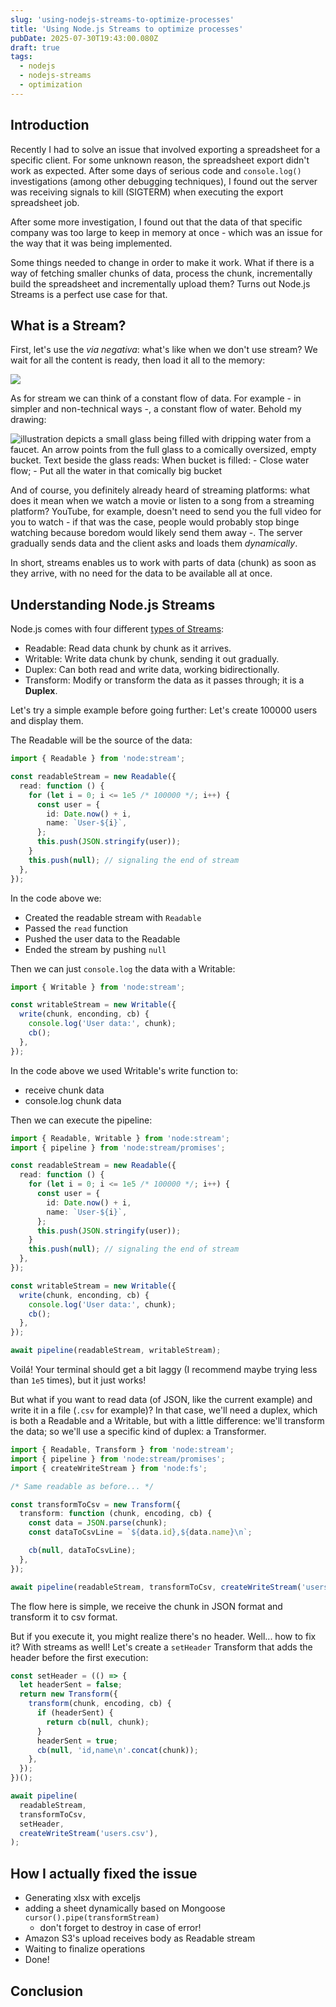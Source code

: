 ```yaml
---
slug: 'using-nodejs-streams-to-optimize-processes'
title: 'Using Node.js Streams to optimize processes'
pubDate: 2025-07-30T19:43:00.080Z
draft: true
tags:
  - nodejs
  - nodejs-streams
  - optimization
---
```


## Introduction

Recently I had to solve an issue that involved exporting a spreadsheet for a specific client. For some unknown reason, the spreadsheet export didn't work as expected. After some days of serious code and `console.log()` investigations (among other debugging techniques), I found out the server was receiving signals to kill (SIGTERM) when executing the export spreadsheet job.

After some more investigation, I found out that the data of that specific company was too large to keep in memory at once - which was an issue for the way that it was being implemented.

Some things needed to change in order to make it work. What if there is a way of fetching smaller chunks of data, process the chunk, incrementally build the spreadsheet and incrementally upload them? Turns out Node.js Streams is a perfect use case for that.

## What is a Stream?

First, let's use the _via negativa_: what's like when we don't use stream? We wait for all the content is ready, then load it all to the memory:

![](/assets/nodejs-streams/all-at-once.png)

As for stream we can think of a constant flow of data. For example - in simpler and non-technical ways -, a constant flow of water. Behold my drawing:

![illustration depicts a small glass being filled with dripping water from a faucet. An arrow points from the full glass to a comically oversized, empty bucket. Text beside the glass reads: When bucket is filled: - Close water flow; - Put all the water in that comically big bucket](/assets/nodejs-streams/comically-big-bucket.png)

And of course, you definitely already heard of streaming platforms: what does it mean when we watch a movie or listen to a song from a streaming platform? YouTube, for example, doesn't need to send you the full video for you to watch - if that was the case, people would probably stop binge watching because boredom would likely send them away -. The server gradually sends data and the client asks and loads them _dynamically_.

In short, streams enables us to work with parts of data (chunk) as soon as they arrive, with no need for the data to be available all at once.

## Understanding Node.js Streams

Node.js comes with four different [types of Streams](https://nodejs.org/api/stream.html#types-of-streams):

- Readable: Read data chunk by chunk as it arrives.
- Writable: Write data chunk by chunk, sending it out gradually.
- Duplex: Can both read and write data, working bidirectionally.
- Transform: Modify or transform the data as it passes through; it is a **Duplex**.

Let's try a simple example before going further: Let's create 100000 users and display them.

The Readable will be the source of the data:

```ts
import { Readable } from 'node:stream';

const readableStream = new Readable({
  read: function () {
    for (let i = 0; i <= 1e5 /* 100000 */; i++) {
      const user = {
        id: Date.now() + i,
        name: `User-${i}`,
      };
      this.push(JSON.stringify(user));
    }
    this.push(null); // signaling the end of stream
  },
});
```

In the code above we:

- Created the readable stream with `Readable`
- Passed the `read` function
- Pushed the user data to the Readable
- Ended the stream by pushing `null`

Then we can just `console.log` the data with a Writable:

```ts
import { Writable } from 'node:stream';

const writableStream = new Writable({
  write(chunk, enconding, cb) {
    console.log('User data:', chunk);
    cb();
  },
});
```

In the code above we used Writable's write function to:

- receive chunk data
- console.log chunk data

Then we can execute the pipeline:

```ts
import { Readable, Writable } from 'node:stream';
import { pipeline } from 'node:stream/promises';

const readableStream = new Readable({
  read: function () {
    for (let i = 0; i <= 1e5 /* 100000 */; i++) {
      const user = {
        id: Date.now() + i,
        name: `User-${i}`,
      };
      this.push(JSON.stringify(user));
    }
    this.push(null); // signaling the end of stream
  },
});

const writableStream = new Writable({
  write(chunk, enconding, cb) {
    console.log('User data:', chunk);
    cb();
  },
});

await pipeline(readableStream, writableStream);
```

Voilá! Your terminal should get a bit laggy (I recommend maybe trying less than `1e5` times), but it just works!

But what if you want to read data (of JSON, like the current example) and write it in a file (`.csv` for example)? In that case, we'll need a duplex, which is both a Readable and a Writable, but with a little difference: we'll transform the data; so we'll use a specific kind of duplex: a Transformer.

```ts
import { Readable, Transform } from 'node:stream';
import { pipeline } from 'node:stream/promises';
import { createWriteStream } from 'node:fs';

/* Same readable as before... */

const transformToCsv = new Transform({
  transform: function (chunk, encoding, cb) {
    const data = JSON.parse(chunk);
    const dataToCsvLine = `${data.id},${data.name}\n`;

    cb(null, dataToCsvLine);
  },
});

await pipeline(readableStream, transformToCsv, createWriteStream('users.csv'));
```

The flow here is simple, we receive the chunk in JSON format and transform it to csv format.

But if you execute it, you might realize there's no header. Well... how to fix it? With streams as well! Let's create a `setHeader` Transform that adds the header before the first execution:

```ts
const setHeader = (() => {
  let headerSent = false;
  return new Transform({
    transform(chunk, encoding, cb) {
      if (headerSent) {
        return cb(null, chunk);
      }
      headerSent = true;
      cb(null, 'id,name\n'.concat(chunk));
    },
  });
})();

await pipeline(
  readableStream,
  transformToCsv,
  setHeader,
  createWriteStream('users.csv'),
);
```

## How I actually fixed the issue

- Generating xlsx with exceljs
- adding a sheet dynamically based on Mongoose `cursor().pipe(transformStream)`
  - don't forget to destroy in case of error!
- Amazon S3's upload receives body as Readable stream
- Waiting to finalize operations
- Done!

## Conclusion

